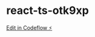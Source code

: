 # react-ts-otk9xp

[Edit in Codeflow ⚡️](https://stackblitz.com/~/github.com/evgenii-petukhov/react-ts-otk9xp)